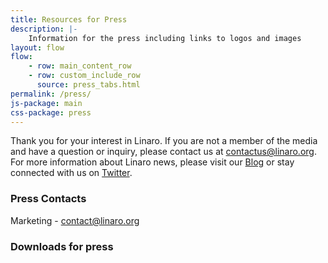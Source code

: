 ```yaml
---
title: Resources for Press
description: |-
    Information for the press including links to logos and images
layout: flow
flow:
    - row: main_content_row
    - row: custom_include_row
      source: press_tabs.html
permalink: /press/
js-package: main
css-package: press
---
```

Thank you for your interest in Linaro. If you are not a member of the media and have a question or inquiry, please contact us at [contactus@linaro.org](mailto:contactus@linaro.org). For more information about Linaro news, please visit our [Blog](/blog "Linaro Blog") or stay connected with us on [Twitter](http://twitter.com/linaroorg "Linaro on Twitter").

### Press Contacts

Marketing - [contact@linaro.org](mailto:contact@linaro.org)

### Downloads for press
